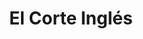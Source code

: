 ---
title: "El Corte Inglés"
url: /la-pola-de-siero-la-pola-siero/el-corte-ingles/
shop: Warenhaus
---
